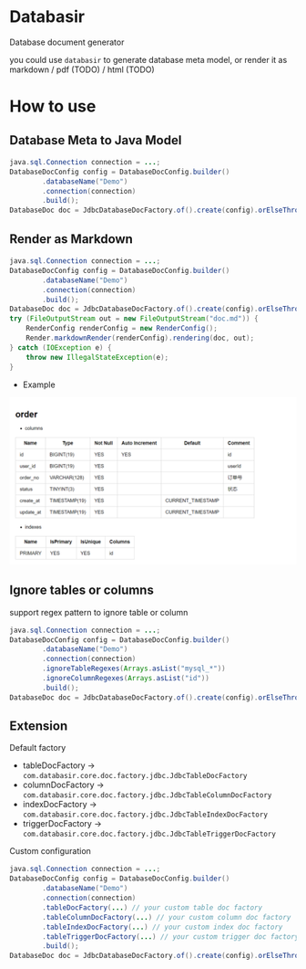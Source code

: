 # Databasir

Database document generator

you could use `databasir` to generate database meta model, or render it as markdown / pdf (TODO) / html (TODO)

# How to use

## Database Meta to Java Model

```java
java.sql.Connection connection = ...;
DatabaseDocConfig config = DatabaseDocConfig.builder()
        .databaseName("Demo")
        .connection(connection)
        .build();
DatabaseDoc doc = JdbcDatabaseDocFactory.of().create(config).orElseThrow();
```

## Render as Markdown
```java
java.sql.Connection connection = ...;
DatabaseDocConfig config = DatabaseDocConfig.builder()
        .databaseName("Demo")
        .connection(connection)
        .build();
DatabaseDoc doc = JdbcDatabaseDocFactory.of().create(config).orElseThrow();
try (FileOutputStream out = new FileOutputStream("doc.md")) {
    RenderConfig renderConfig = new RenderConfig();
    Render.markdownRender(renderConfig).rendering(doc, out);
} catch (IOException e) {
    throw new IllegalStateException(e);
}
```

- Example

![](README/table-doc.png)


## Ignore tables or columns

support regex pattern to ignore table or column

```java
java.sql.Connection connection = ...;
DatabaseDocConfig config = DatabaseDocConfig.builder()
        .databaseName("Demo")
        .connection(connection)
        .ignoreTableRegexes(Arrays.asList("mysql_*"))
        .ignoreColumnRegexes(Arrays.asList("id"))
        .build();
DatabaseDoc doc = JdbcDatabaseDocFactory.of().create(config).orElseThrow();
```

## Extension

Default factory

- tableDocFactory ->  `com.databasir.core.doc.factory.jdbc.JdbcTableDocFactory`
- columnDocFactory -> `com.databasir.core.doc.factory.jdbc.JdbcTableColumnDocFactory`
- indexDocFactory -> `com.databasir.core.doc.factory.jdbc.JdbcTableIndexDocFactory`
- triggerDocFactory -> `com.databasir.core.doc.factory.jdbc.JdbcTableTriggerDocFactory`

Custom configuration
```java
java.sql.Connection connection = ...;
DatabaseDocConfig config = DatabaseDocConfig.builder()
        .databaseName("Demo")
        .connection(connection)
        .tableDocFactory(...) // your custom table doc factory
        .tableColumnDocFactory(...) // your custom column doc factory
        .tableIndexDocFactory(...) // your custom index doc factory
        .tableTriggerDocFactory(...) // your custom trigger doc factory
        .build();
DatabaseDoc doc = JdbcDatabaseDocFactory.of().create(config).orElseThrow();
```


